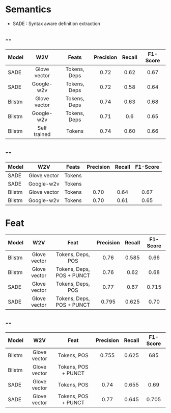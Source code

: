 # Semantics

* SADE : Syntax aware definition extraction

--
----

| Model | W2V | Feats | Precision | Recall | F1-Score |
|-------|:---------:|:---------:|:---------:|:---------:|:---------:|
| SADE | Glove vector | Tokens, Deps | 0.72 | 0.62 | 0.67 |
| SADE | Google-w2v | Tokens, Deps | 0.72 | 0.58 | 0.64 |
| Bilstm | Glove vector | Tokens, Deps | 0.74 | 0.63 | 0.68 |
| Bilstm | Google-w2v | Tokens, Deps | 0.71 | 0.6 | 0.65 |
| Bilstm | Self trained | Tokens | 0.74 | 0.60 | 0.66 |

--
-----

| Model | W2V | Feats | Precision | Recall | F1-Score |
|-------|:---------:|:---------:|:---------:|:---------:|:---------:|
| SADE | Glove vector | Tokens | | | |
| SADE | Google-w2v | Tokens | | | |
| Bilstm | Glove vector | Tokens | 0.70 | 0.64 | 0.67 |
| Bilstm | Google-w2v | Tokens | 0.70 | 0.61 | 0.65 |



# Feat

| Model | W2V | Feat | Precision | Recall | F1-Score |
|-------|:---------:|:---------:|:---------:|:---------:|:---------:|
| Bilstm | Glove vector |Tokens, Deps, POS | 0.76 | 0.585 | 0.66 |
| Bilstm | Glove vector |Tokens, Deps, POS + PUNCT | 0.76 | 0.62 | 0.68 |
| SADE | Glove vector |Tokens, Deps, POS | 0.77 | 0.67 | 0.715 |
| SADE | Glove vector |Tokens, Deps, POS + PUNCT | 0.795 | 0.625 | 0.70 |

--
----

| Model | W2V | Feat | Precision | Recall | F1-Score |
|-------|:---------:|:---------:|:---------:|:---------:|:---------:|
| Bilstm | Glove vector |Tokens, POS | 0.755 | 0.625 | 685 |
| Bilstm | Glove vector |Tokens, POS + PUNCT | | | |
| SADE | Glove vector |Tokens, POS | 0.74 | 0.655 | 0.69 |
| SADE | Glove vector |Tokens, POS + PUNCT | 0.77 | 0.645 | 0.705 |